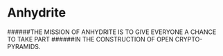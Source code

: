 # Anhydrite

######THE MISSION OF ANHYDRITE IS TO GIVE EVERYONE A CHANCE TO TAKE PART
######IN THE CONSTRUCTION OF OPEN CRYPTO-PYRAMIDS.

